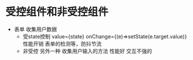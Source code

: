 # 受控组件和非受控组件

- 表单 收集用户数据
   - 受state控制
   value={state} onChange={(e)=>setState(e.target.value)}
   性能开销 表单的检测等，防抖节流 
   - 非受控
   另外一种 收集用户输入的方法 
   性能好 交互不强的